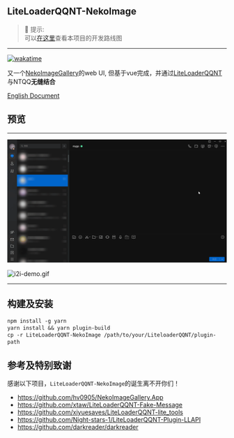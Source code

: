 ## LiteLoaderQQNT-NekoImage

> 🤔 提示:   
> 可以[在这里](https://github.com/users/pk5ls20/projects/5)查看本项目的开发路线图

----

[![wakatime](https://wakatime.com/badge/user/4e079db9-a68b-469b-a3b4-1a7e1bb4d357/project/018e9abd-9451-41d3-81e2-e52211960018.svg)](https://wakatime.com/badge/user/4e079db9-a68b-469b-a3b4-1a7e1bb4d357/project/018e9abd-9451-41d3-81e2-e52211960018)

又一个[NekoImageGallery](https://github.com/hv0905/NekoImageGallery)的web UI, 但基于vue完成，并通过[LiteLoaderQQNT](https://liteloaderqqnt.github.io)与NTQQ**无缝结合**

[English Document](README.md)

## 预览

-----

![search-demo.gif](web/screenshot/search-demo.gif)

![i2i-demo.gif](web/screenshot/i2i-demo.gif)

-----

## 构建及安装

```shell
npm install -g yarn
yarn install && yarn plugin-build
cp -r LiteLoaderQQNT-NekoImage /path/to/your/LiteloaderQQNT/plugin-path
```

## 参考及特别致谢

感谢以下项目，`LiteLoaderQQNT-NekoImage`的诞生离不开你们！

- https://github.com/hv0905/NekoImageGallery.App
- https://github.com/xtaw/LiteLoaderQQNT-Fake-Message
- https://github.com/xiyuesaves/LiteLoaderQQNT-lite_tools
- https://github.com/Night-stars-1/LiteLoaderQQNT-Plugin-LLAPI
- https://github.com/darkreader/darkreader